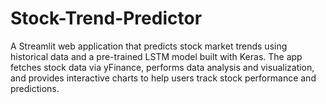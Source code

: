 # Stock-Trend-Predictor
A Streamlit web application that predicts stock market trends using historical data and a pre-trained LSTM model built with Keras. The app fetches stock data via yFinance, performs data analysis and visualization, and provides interactive charts to help users track stock performance and predictions.
